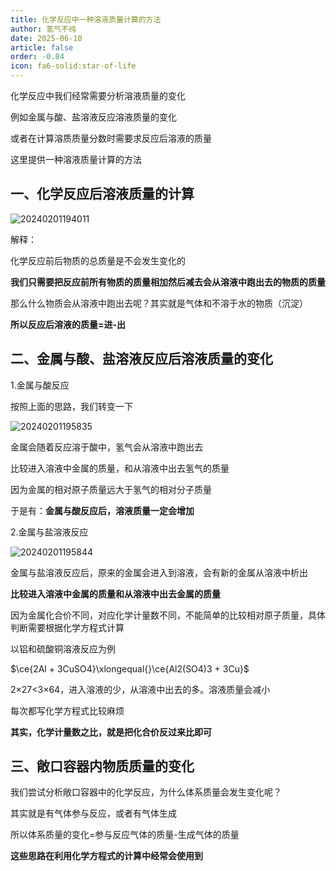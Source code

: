 ```yaml
---
title: 化学反应中一种溶液质量计算的方法
author: 氢气不纯
date: 2025-06-10
article: false
order: -0.84
icon: fa6-solid:star-of-life
---
```


化学反应中我们经常需要分析溶液质量的变化

例如金属与酸、盐溶液反应溶液质量的变化

或者在计算溶质质量分数时需要求反应后溶液的质量

这里提供一种溶液质量计算的方法

## 一、化学反应后溶液质量的计算

![20240201194011](https://img.edaychem.cn//img/20240201194011.jpg)​

解释：	

化学反应前后物质的总质量是不会发生变化的

**我们只需要把反应前所有物质的质量相加然后减去会从溶液中跑出去的物质的质量**

那么什么物质会从溶液中跑出去呢？其实就是气体和不溶于水的物质（沉淀）

**所以反应后溶液的质量=进-出**

## 二、金属与酸、盐溶液反应后溶液质量的变化

1.金属与酸反应

按照上面的思路，我们转变一下

![20240201195835](https://img.edaychem.cn//img/20240201195835.jpg)​

金属会随着反应溶于酸中，氢气会从溶液中跑出去

比较进入溶液中金属的质量，和从溶液中出去氢气的质量

因为金属的相对原子质量远大于氢气的相对分子质量

于是有：**金属与酸反应后，溶液质量一定会增加**

2.金属与盐溶液反应	

![20240201195844](https://img.edaychem.cn//img/20240201195844.jpg)​

金属与盐溶液反应后，原来的金属会进入到溶液，会有新的金属从溶液中析出

**比较进入溶液中金属的质量和从溶液中出去金属的质量**

因为金属化合价不同，对应化学计量数不同，不能简单的比较相对原子质量，具体判断需要根据化学方程式计算

以铝和硫酸铜溶液反应为例

$\ce{2Al + 3CuSO4}\xlongequal{}\ce{Al2(SO4)3 + 3Cu}$

2×27<3×64，进入溶液的少，从溶液中出去的多。溶液质量会减小

每次都写化学方程式比较麻烦

**其实，化学计量数之比，就是把化合价反过来比即可**

## 三、敞口容器内物质质量的变化	

我们尝试分析敞口容器中的化学反应，为什么体系质量会发生变化呢？

其实就是有气体参与反应，或者有气体生成

所以体系质量的变化=参与反应气体的质量-生成气体的质量

**这些思路在利用化学方程式的计算中经常会使用到**

‍
